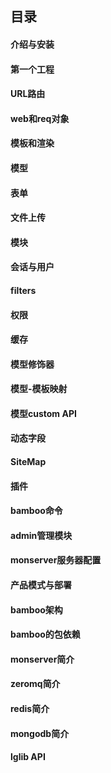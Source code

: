 ## 目录

#### 介绍与安装
#### 第一个工程
#### URL路由
#### web和req对象

#### 模板和渲染
#### 模型
#### 表单
#### 文件上传
#### 模块
#### 会话与用户

#### filters
#### 权限
#### 缓存
#### 模型修饰器
#### 模型-模板映射
#### 模型custom API
#### 动态字段
#### SiteMap
#### 插件

#### bamboo命令
#### admin管理模块
#### monserver服务器配置
#### 产品模式与部署

#### bamboo架构
#### bamboo的包依赖
#### monserver简介
#### zeromq简介
#### redis简介
#### mongodb简介
#### lglib API



